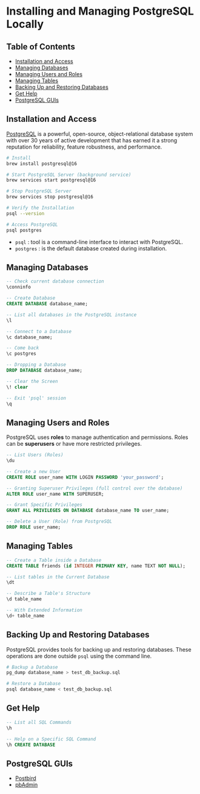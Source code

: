 # Installing and Managing PostgreSQL Locally

## Table of Contents

- [Installation and Access](#installation-and-access)
- [Managing Databases](#managing-databases)
- [Managing Users and Roles](#managing-users-and-roles)
- [Managing Tables](#managing-tables)
- [Backing Up and Restoring Databases](#backing-up-and-restoring-databases)
- [Get Help](#get-help)
- [PostgreSQL GUIs](#postgresql-guis)

## Installation and Access

[PostgreSQL](https://www.postgresql.org) is a powerful, open-source, object-relational database system with over 30 years of active development that has earned it a strong reputation for reliability, feature robustness, and performance.

```bash
# Install
brew install postgresql@16

# Start PostgreSQL Server (background service)
brew services start postgresql@16

# Stop PostgreSQL Server
brew services stop postgresql@16

# Verify the Installation
psql --version

# Access PostgreSQL
psql postgres
```

- `psql` : tool is a command-line interface to interact with PostgreSQL.
- `postgres` : is the default database created during installation.

## Managing Databases

```sql
-- Check current database connection
\conninfo

-- Create Database
CREATE DATABASE database_name;

-- List all databases in the PostgreSQL instance
\l

-- Connect to a Database
\c database_name;

-- Come back
\c postgres

-- Dropping a Database
DROP DATABASE database_name;

-- Clear the Screen
\! clear

-- Exit 'psql' session
\q
```

## Managing Users and Roles

PostgreSQL uses **roles** to manage authentication and permissions. Roles can be **superusers** or have more restricted privileges.

```sql
-- List Users (Roles)
\du

-- Create a new User
CREATE ROLE user_name WITH LOGIN PASSWORD 'your_password';

-- Granting Superuser Privileges (full control over the database)
ALTER ROLE user_name WITH SUPERUSER;

-- Grant Specific Privileges
GRANT ALL PRIVILEGES ON DATABASE database_name TO user_name;

-- Delete a User (Role) from PostgreSQL
DROP ROLE user_name;
```

## Managing Tables

```sql
-- Create a Table inside a Database
CREATE TABLE friends (id INTEGER PRIMARY KEY, name TEXT NOT NULL);

-- List tables in the Current Database
\dt

-- Describe a Table's Structure
\d table_name

-- With Extended Information
\d+ table_name
```

## Backing Up and Restoring Databases

PostgreSQL provides tools for backing up and restoring databases. These operations are done outside `psql` using the command line.

```bash
# Backup a Database
pg_dump database_name > test_db_backup.sql

# Restore a Database
psql database_name < test_db_backup.sql
```

## Get Help

```sql
-- List all SQL Commands
\h

-- Help on a Specific SQL Command
\h CREATE DATABASE
```

## PostgreSQL GUIs

- [Postbird](https://github.com/Paxa/postbird)
- [pbAdmin](https://www.pgadmin.org)
